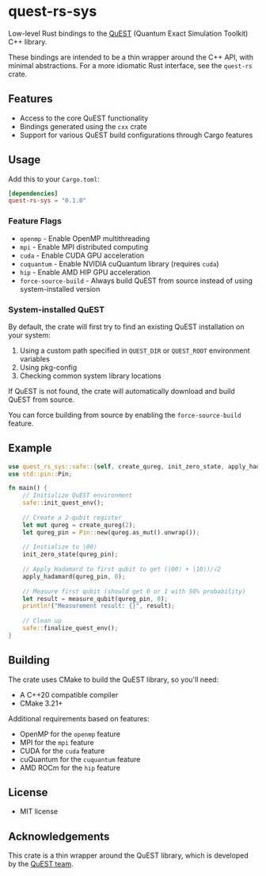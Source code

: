 # quest-rs-sys

Low-level Rust bindings to the [QuEST](https://github.com/QuEST-Kit/QuEST) (Quantum Exact Simulation Toolkit) C++ library.

These bindings are intended to be a thin wrapper around the C++ API, with minimal abstractions. For a more idiomatic Rust interface, see the `quest-rs` crate.

## Features

- Access to the core QuEST functionality
- Bindings generated using the `cxx` crate
- Support for various QuEST build configurations through Cargo features

## Usage

Add this to your `Cargo.toml`:

```toml
[dependencies]
quest-rs-sys = "0.1.0"
```

### Feature Flags

- `openmp` - Enable OpenMP multithreading
- `mpi` - Enable MPI distributed computing
- `cuda` - Enable CUDA GPU acceleration
- `cuquantum` - Enable NVIDIA cuQuantum library (requires `cuda`)
- `hip` - Enable AMD HIP GPU acceleration
- `force-source-build` - Always build QuEST from source instead of using system-installed version

### System-installed QuEST

By default, the crate will first try to find an existing QuEST installation on your system:

1. Using a custom path specified in `QUEST_DIR` or `QUEST_ROOT` environment variables
2. Using pkg-config
3. Checking common system library locations

If QuEST is not found, the crate will automatically download and build QuEST from source.

You can force building from source by enabling the `force-source-build` feature.

## Example

```rust
use quest_rs_sys::safe::{self, create_qureg, init_zero_state, apply_hadamard, measure_qubit};
use std::pin::Pin;

fn main() {
    // Initialize QuEST environment
    safe::init_quest_env();
    
    // Create a 2-qubit register
    let mut qureg = create_qureg(2);
    let qureg_pin = Pin::new(qureg.as_mut().unwrap());
    
    // Initialize to |00⟩
    init_zero_state(qureg_pin);
    
    // Apply Hadamard to first qubit to get (|00⟩ + |10⟩)/√2
    apply_hadamard(qureg_pin, 0);
    
    // Measure first qubit (should get 0 or 1 with 50% probability)
    let result = measure_qubit(qureg_pin, 0);
    println!("Measurement result: {}", result);
    
    // Clean up
    safe::finalize_quest_env();
}
```

## Building

The crate uses CMake to build the QuEST library, so you'll need:

- A C++20 compatible compiler
- CMake 3.21+

Additional requirements based on features:
- OpenMP for the `openmp` feature
- MPI for the `mpi` feature
- CUDA for the `cuda` feature
- cuQuantum for the `cuquantum` feature
- AMD ROCm for the `hip` feature

## License
- MIT license

## Acknowledgements

This crate is a thin wrapper around the QuEST library, which is developed by the [QuEST team](https://github.com/QuEST-Kit/QuEST).